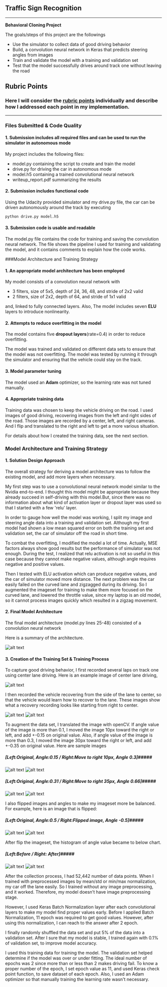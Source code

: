 
## **Traffic Sign Recognition**

---

**Behavioral Cloning Project**

The goals/steps of this project are the followings

* Use the simulator to collect data of good driving behavior
* Build, a convolution neural network in Keras that predicts steering angles from images
* Train and validate the model with a training and validation set
* Test that the model successfully drives around track one without leaving the road


[//]: # (Image References)

[image1]: ./model.png "Model Visualization"
[image2]: ./cen.jpg "center"
[image3]: ./rec1.jpg "Recovery Image - before"
[image4]: ./rec2.jpg "Recovery Image - after"
[image5]: ./tranoriginal.png "Original image before translation"
[image6]: ./tran30px.png "After move 30px"
[image7]: ./tranoriginal2.png "Original image before translation"
[image8]: ./tran10px.png "After move 10px"
[image9]: ./flipbefore.jpg "Original image"
[image10]: ./flipafter.jpg "Flipped Image"
[image11]: ./histogrambefore.png "Histogram Before"
[image12]: ./histogramafter.png "Histogram After"

## Rubric Points
### Here I will consider the [rubric points](https://review.udacity.com/#!/rubrics/432/view) individually and describe how I addressed each point in my implementation.
    
---
### Files Submitted & Code Quality

#### 1. Submission includes all required files and can be used to run the simulator in autonomous mode

My project includes the following files:

* model.py containing the script to create and train the model
* drive.py for driving the car in autonomous mode
* model.h5 containing a trained convolutional neural network
* writeup_report.pdf summarizing the results

#### 2. Submission includes functional code
Using the Udacity provided simulator and my drive.py file, the car can be driven autonomously around the track by executing
```sh
python drive.py model.h5
```
#### 3. Submission code is usable and readable

The model.py file contains the code for training and saving the convolution neural network. The file shows the pipeline I used for training and validating the model, and it contains comments to explain how the code works.

###Model Architecture and Training Strategy

#### 1. An appropriate model architecture has been employed

My model consists of a convolution neural network with

* 3 filters, size of 5x5, depth of 24, 36, 48, and stride of 2x2 valid
* 2 filters, size of 2x2, depth of 64, and stride of 1x1 valid

and, linked to fully connected layers.
Also, The model includes seven **ELU** layers to introduce nonlinearity.

#### 2. Attempts to reduce overfitting in the model

The model contains five **dropout layers**(rate=0.4) in order to reduce overfitting.

The model was trained and validated on different data sets to ensure that the model was not overfitting. The model was tested by running it through the simulator and ensuring that the vehicle could stay on the track.

#### 3. Model parameter tuning

The model used an **Adam** optimizer, so the learning rate was not tuned manually.

#### 4. Appropriate training data

Training data was chosen to keep the vehicle driving on the road. I used images of good driving, recovering images from the left and right sides of the road. Those images are recorded by a center, left, and right cameras. And I flip and translated to the right and left to get a more various situation.

For details about how I created the training data, see the next section.

### Model Architecture and Training Strategy

#### 1. Solution Design Approach

The overall strategy for deriving a model architecture was to follow the existing model, and add more layers when necessary.

My first step was to use a convolutional neural network model similar to the Nvidia end-to-end. I thought this model might be appropriate because they already succeed in self-driving with this model.But, since there was no information about what kind of activation layer or dropout layer was used so that I started with a few 'relu' layer.

In order to gauge how well the model was working, I split my image and steering angle data into a training and validation set. Although my first model had shown a low mean squared error on both the training set and validation set, the car of simulator off the road in short time.

To combat the overfitting, I modified the model a lot of time. Actually, MSE factors always show good results but the performance of simulator was not enough. During the test, I realized that relu activation is not so useful in this case because they cannot make negative values, although angle requires negative and positive values.

Then I tested with ELU activation which can produce negative values, and the car of simulator moved more distance. The next problem was the car easily failed on the curved lane and zigzagged during its driving. So I augmented the imageset for training to make them more focused on the curved lane, and lowered the throttle value, since my laptop is an old model, so it cannot process images quickly which resulted in a zigzag movement.

#### 2. Final Model Architecture

The final model architecture (model.py lines 25-48) consisted of a convolution neural network

Here is a summary of the architecture.

![alt text][image1]

#### 3. Creation of the Training Set & Training Process

To capture good driving behavior, I first recorded several laps on track one using center lane driving. Here is an example image of center lane driving,

![alt text][image2]

I then recorded the vehicle recovering from the side of the lane to center, so that the vehicle would learn how to recover to the lane. These images show what a recovery recording looks like starting from right to center.

![alt text][image3]
![alt text][image4]

To augment the data set, I translated the image with openCV. If angle value of the image is more than 0.1, I moved the image 10px toward the right or left, and add +-0.15 on original value. Also, if angle value of the image is more than 0.3, I moved the image 30px toward the right or left, and add +-0.35 on original value. Here are sample images

##### [Left:Original, Angle:0.15 / Right:Move to right 10px, Angle 0.3]#####

![alt text][image7]
![alt text][image8]

##### [Left:Original, Angle:0.31 / Right:Move to right 35px, Angle 0.66]#####

![alt text][image5]
![alt text][image6]

I also flipped images and angles to make my imageset more be balanced. For example, here is an image that is flipped:

##### [Left:Original, Angle:0.5 / Right:Flipped image, Angle -0.5]#####
![alt text][image9]
![alt text][image10]


After flip the imageset, the histogram of angle value became to below chart.
##### [Left:Before / Right: After]#####
![alt text][image11]
![alt text][image12]


After the collection process, I had 52,442 number of data points. When I trained with preprocessed images by mean/std or min/max normalization, my car off the lane easily. So I trained without any image preprocessing, and it worked. Therefore, my model doesn’t have image preprocessing stage.

However, I used Keras Batch Normalization layer after each convolutional layers to make my model find proper values early. Before I applied Batch Normalization, 11 epoch was required to get good values. However, after using this normalization, I can reach to the answer after 2 epoch. 

I finally randomly shuffled the data set and put 5% of the data into a validation set. After I sure that my model is stable, I trained again with 0.1% of validation set, to improve model accuracy.

I used this training data for training the model. The validation set helped determine if the model was over or under fitting. The ideal number of epochs was 2 since more than or less than 2 makes driving fail. To know a proper number of the epoch, I set epoch value as 11, and used Keras check point function, to save dataset of each epoch. Also, I used an Adam optimizer so that manually training the learning rate wasn't necessary.
        
